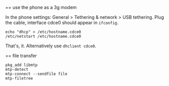== use the phone as a 3g modem

In the phone settings: General > Tethering & network > USB tethering.
Plug the cable, interface cdce0 should appear in `ifconfig`.

```
echo "dhcp" > /etc/hostname.cdce0
/etc/netstart /etc/hostname.cdce0
```
That's, it. Alternatively use `dhclient cdce0`.

== file transfer

```
pkg_add libmtp
mtp-detect
mtp-connect --sendfile file
mtp-filetree
```
